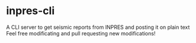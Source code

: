 # inpres-cli
A CLI server to get seismic reports from INPRES and posting it on plain text
Feel free modificating and pull requesting new modifications!

